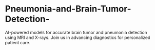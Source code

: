 # Pneumonia-and-Brain-Tumor-Detection-
AI-powered models for accurate brain tumor and pneumonia detection using MRI and X-rays. Join us in advancing diagnostics for personalized patient care.
